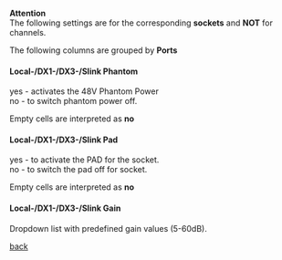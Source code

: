 **Attention** <br> The following settings are for the corresponding **sockets** and **NOT** for channels.

The following columns are grouped by **Ports**

#### Local-/DX1-/DX3-/Slink Phantom
yes - activates the 48V Phantom Power <br>
no - to switch phantom power off. <br>

Empty cells are interpreted as **no**

#### Local-/DX1-/DX3-/Slink Pad
yes - to activate the PAD for the socket. <br>
no - to switch the pad off for socket. <br>

Empty cells are interpreted as **no**

#### Local-/DX1-/DX3-/Slink Gain
Dropdown list with predefined gain values (5-60dB).

[back](../../README.md)